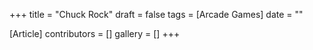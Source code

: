 +++
title = "Chuck Rock"
draft = false
tags = [Arcade Games]
date = ""

[Article]
contributors = []
gallery = []
+++